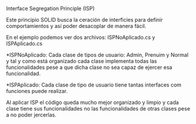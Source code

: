 Interface Segregation Principle (ISP)

Este principio SOLID busca la ceración de interficies para definir comportamientos y así poder desacoplar de manera fácil.

En el ejemplo podemos ver dos archivos: ISPNoAplicado.cs y ISPAplicado.cs

*ISPNoAplicado: Cada clase de tipos de usuario: Admin, Prenuim y Normal y tal y como está organizado cada clase implementa todas las
funcionalidades pese a que dicha clase no sea capaz de ejercer esa funcionalidad.

*ISPAplicado: Cada clase de tipo de usuario tiene tantas interfaces com funciones puede realizar.

Al aplicar ISP el código queda mucho mejor organizado y limpio y cada clase tiene sus funcionalidades no las funcionalidades de otras clases
pese a no poder jercerlas.
